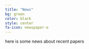 ```yaml
---
title: "News"
bg: green
color: black
style: center
fa-icon: newspaper-o
---
```


here is some news about recent papers
